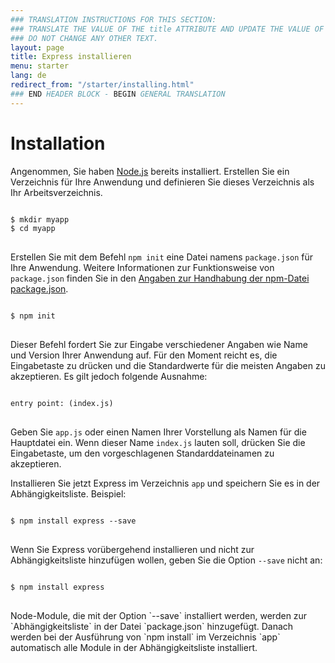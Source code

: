 ```yaml
---
### TRANSLATION INSTRUCTIONS FOR THIS SECTION:
### TRANSLATE THE VALUE OF THE title ATTRIBUTE AND UPDATE THE VALUE OF THE lang ATTRIBUTE. 
### DO NOT CHANGE ANY OTHER TEXT. 
layout: page
title: Express installieren
menu: starter
lang: de
redirect_from: "/starter/installing.html"
### END HEADER BLOCK - BEGIN GENERAL TRANSLATION
---
```


# Installation

Angenommen, Sie haben [Node.js](https://nodejs.org/) bereits installiert. Erstellen Sie ein Verzeichnis für Ihre Anwendung und definieren Sie dieses Verzeichnis als Ihr Arbeitsverzeichnis. 

<pre>
<code class="language-sh" translate="no">
$ mkdir myapp
$ cd myapp
</code>
</pre>

Erstellen Sie mit dem Befehl `npm init` eine Datei namens `package.json` für Ihre Anwendung. Weitere Informationen zur Funktionsweise von `package.json` finden Sie in den [Angaben zur Handhabung der npm-Datei package.json](https://docs.npmjs.com/files/package.json).

<pre>
<code class="language-sh" translate="no">
$ npm init
</code>
</pre>

Dieser Befehl fordert Sie zur Eingabe verschiedener Angaben wie Name und Version Ihrer Anwendung auf. Für den Moment reicht es, die Eingabetaste zu drücken und die Standardwerte für die meisten Angaben zu akzeptieren. Es gilt jedoch folgende Ausnahme:

<pre>
<code class="language-sh" translate="no">
entry point: (index.js)
</code>
</pre>

Geben Sie `app.js` oder einen Namen Ihrer Vorstellung als Namen für die Hauptdatei ein. Wenn dieser Name `index.js` lauten soll, drücken Sie die Eingabetaste, um den vorgeschlagenen Standarddateinamen zu akzeptieren. 

Installieren Sie jetzt Express im Verzeichnis `app` und speichern Sie es in der Abhängigkeitsliste. Beispiel:

<pre>
<code class="language-sh" translate="no">
$ npm install express --save
</code>
</pre>

Wenn Sie Express vorübergehend installieren und nicht zur Abhängigkeitsliste hinzufügen wollen, geben Sie die Option `--save` nicht an:

<pre>
<code class="language-sh" translate="no">
$ npm install express
</code>
</pre>

<div class="doc-box doc-info" markdown="1">
Node-Module, die mit der Option `--save` installiert werden, werden zur `Abhängigkeitsliste` in der Datei `package.json` hinzugefügt. Danach werden bei der Ausführung von `npm install` im Verzeichnis `app` automatisch alle Module in der Abhängigkeitsliste installiert. </div>
